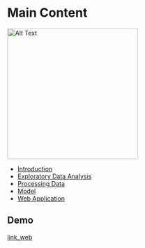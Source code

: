 # Main Content
<img src="poster
.png" alt="Alt Text" width="300"/>
- [Introduction](Introduction/introduction.md)
- [Exploratory Data Analysis](EDA/eda.md)
- [Processing Data](ProcessingData/PrData.md)
- [Model](Model/model.md)
- [Web Application](Web/web.md)
## Demo
[link_web]()